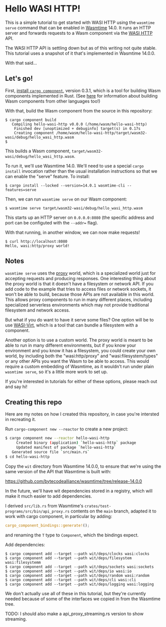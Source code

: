 # Hello WASI HTTP!

This is a simple tutorial to get started with WASI HTTP using the
`wasmtime serve` command that can be enabled in [Wasmtime] 14.0. It runs an
HTTP server and forwards requests to a Wasm component via the [WASI HTTP] API.

[Wasmtime]: https://wasmtime.dev
[WASI HTTP]: https://github.com/WebAssembly/wasi-http/

The WASI HTTP API is settling down but as of this writing not quite stable.
This tutorial uses a snapshot of it that's implemented in Wasmtime 14.0.0.

With that said...

## Let's go!

First, [install `cargo component`](https://github.com/bytecodealliance/cargo-component#requirements),
version 0.3.1, which is a tool for building Wasm components implemented in
Rust. (See [here] for information about building Wasm components from other
languages too!)

[here]: https://component-model.bytecodealliance.org/language-support.html

With that, build the Wasm component from the source in this repository:
```
$ cargo component build
   Compiling hello-wasi-http v0.0.0 (/home/wasm/hello-wasi-http)
    Finished dev [unoptimized + debuginfo] target(s) in 0.17s
    Creating component /home/wasm/hello-wasi-http/target/wasm32-wasi/debug/hello_wasi_http.wasm
$
```

This builds a Wasm component, `target/wasm32-wasi/debug/hello_wasi_http.wasm`.

To run it, we'll use Wasmtime 14.0. We'll need to use a special `cargo install`
invocation rather than the usual installation instructions so that we can
enable the "serve" feature. To install:

```
$ cargo install --locked --version=14.0.1 wasmtime-cli --features=serve
```

Then, we can run `wasmtime serve` on our Wasm component:
```
$ wasmtime serve target/wasm32-wasi/debug/hello_wasi_http.wasm
```
This starts up an HTTP server on `0.0.0.0:8080` (the specific address and port
can be configuted with the `--addr=` flag).

With that running, in another window, we can now make requests!
```
$ curl http://localhost:8080
Hello, wasi:http/proxy world!
```

## Notes

`wasmtime serve` uses the [proxy] world, which is a specialized world just for
accepting requests and producing responses. One interesting thing about the proxy
world is that it doesn't have a filesystem or network API. If you add code to the
example that tries to access files or network sockets, it won't be able to build,
because those APIs are not available in this world. This allows proxy components
to run in many different places, including specialized serverless environments
which may not provide traditional filesystem and network access.

But what if you do want to have it serve some files? One option will be to use
[WASI-Virt](https://github.com/bytecodealliance/WASI-Virt), which is a tool
that can bundle a filesystem with a component.

Another option is to use a custom world. The proxy world is meant to be able
to run in many different environments, but if you know your environment and
you know it has a filesystem, you could create your own world, by including
both the "wasi:http/proxy" and "wasi:filesystem/types" or any other APIs you want
the Wasm to be able to access. This would require a custom embedding of Wasmtime,
as it wouldn't run under plain `wasmtime serve`, so it's a little more work to
set up.

If you're interested in tutorials for either of these options, please reach out
and say hi!

[proxy]: https://github.com/WebAssembly/wasi-http/blob/main/wit/proxy.wit

## Creating this repo

Here are my notes on how I created this repository, in case you're intersted
in recreating it.

Run `cargo-component new --reactor` to create a new project:

```sh
$ cargo component new --reactor hello-wasi-http
     Created binary (application) `hello-wasi-http` package
     Updated manifest of package `hello-wasi-http`
   Generated source file `src/main.rs`
$ cd hello-wasi-http
```

Copy the `wit` directory from Wasmtime 14.0.0, to ensure that we're using the
same version of the API that Wasmtime is built with:

<https://github.com/bytecodealliance/wasmtime/tree/release-14.0.0>

In the future, we'll have wit dependencies stored in a registry, which will
make it much easier to add dependencies.

I derived `src/lib.rs` from Wasmtime's
`crates/test-programs/src/bin/api_proxy.rs` contents on the `main` branch,
adapted it to work with cargo component, in particular by adding:

```rust
cargo_component_bindings::generate!();
```

and renaming the `T` type to `Component`, which the bindings expect.

Add dependencies:
```
$ cargo component add --target --path wit/deps/clocks wasi:clocks
$ cargo component add --target --path wit/deps/filesystem wasi:filesystemm
$ cargo component add --target --path wit/deps/sockets wasi:sockets
$ cargo component add --target --path wit/deps/io wasi:io
$ cargo component add --target --path wit/deps/random wasi:random
$ cargo component add --target --path wit/deps/cli wasi:cli
$ cargo component add --target --path wit/deps/logging wasi:logging
```
We don't actually use all of these in this tutorial, but they're currently
needed because of some of the interfaces we copied in from the Wasmtime tree.

TODO: I should also make a api_proxy_streaming.rs version to show streaming.
